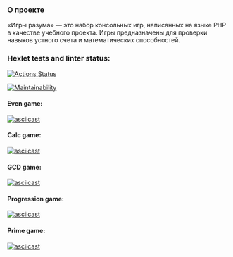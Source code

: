 ### О проекте
&laquo;Игры разума&raquo;&nbsp;&mdash; это набор консольных игр, написанных на&nbsp;языке PHP в&nbsp;качестве учебного проекта. Игры предназначены для проверки навыков устного счета и&nbsp;математических способностей.

### Hexlet tests and linter status:
[![Actions Status](https://github.com/sokoloff-rv/php-project-lvl1/workflows/hexlet-check/badge.svg)](https://github.com/sokoloff-rv/php-project-lvl1/actions)

[![Maintainability](https://api.codeclimate.com/v1/badges/0344a74abb4a867ac0dc/maintainability)](https://codeclimate.com/github/sokoloff-rv/php-project-lvl1/maintainability)

#### Even game:
[![asciicast](https://asciinema.org/a/597199.svg)](https://asciinema.org/a/597199)

#### Calc game:
[![asciicast](https://asciinema.org/a/597201.svg)](https://asciinema.org/a/597201)

#### GCD game:
[![asciicast](https://asciinema.org/a/597206.svg)](https://asciinema.org/a/597206)

#### Progression game:
[![asciicast](https://asciinema.org/a/597338.svg)](https://asciinema.org/a/597338)

#### Prime game:
[![asciicast](https://asciinema.org/a/597340.svg)](https://asciinema.org/a/597340)
